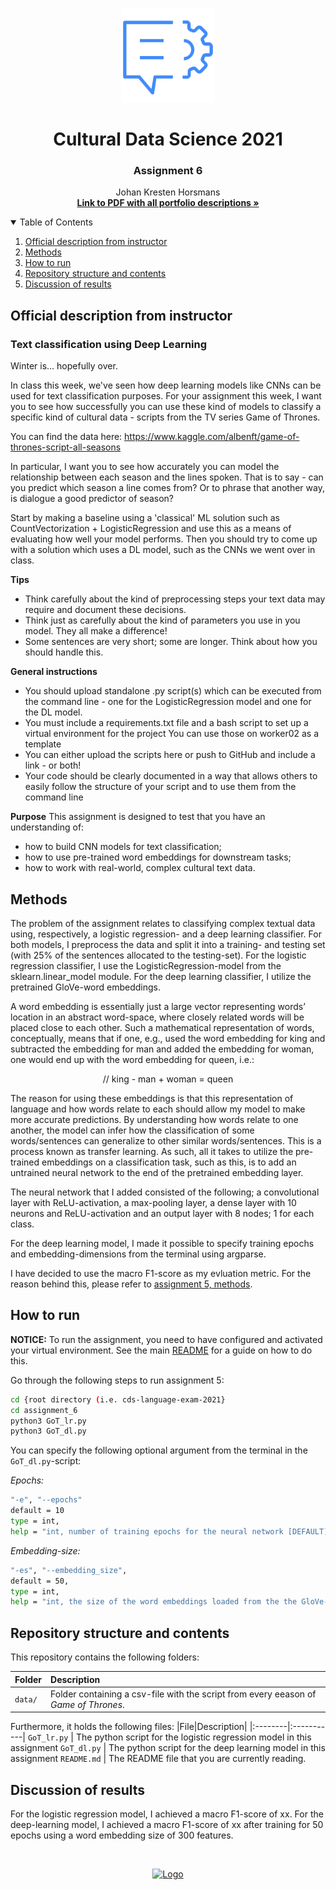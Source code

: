 <!-- PROJECT LOGO -->
<br />
<p align="center">
  <a href="https://github.com/JohanHorsmans/cds-language-exam-2021">
    <img src="../README_images/nlp2.png" alt="Logo" width="150" height="150">
  </a>
  
  <h1 align="center">Cultural Data Science 2021</h1> 
  <h3 align="center">Assignment 6</h3> 

  <p align="center">
    Johan Kresten Horsmans
    <br />
    <a href="https://github.com/JohanHorsmans/cds-visual-exam-2021/blob/main/Language_Analytics_Exam.pdf"><strong>Link to PDF with all portfolio descriptions »</strong></a>
    <br />
  </p>
</p>

<!-- TABLE OF CONTENTS -->
<details open="open">
  <summary>Table of Contents</summary>
  <ol>
    <li><a href="#official-description-from-instructor">Official description from instructor</a></li>
    <li><a href="#methods">Methods</a></li>
    <li><a href="#how-to-run">How to run</a></li>
    <li><a href="#repository-structure-and-contents">Repository structure and contents</a></li>
    <li><a href="#discussion-of-results">Discussion of results</a></li>
  </ol>
</details>

<!-- OFFICIAL DESCRIPTION FROM INSTRUCTOR -->
## Official description from instructor

### Text classification using Deep Learning

Winter is... hopefully over.

In class this week, we've seen how deep learning models like CNNs can be used for text classification purposes. For your assignment this week, I want you to see how successfully you can use these kind of models to classify a specific kind of cultural data - scripts from the TV series Game of Thrones.

You can find the data here: https://www.kaggle.com/albenft/game-of-thrones-script-all-seasons

In particular, I want you to see how accurately you can model the relationship between each season and the lines spoken. That is to say - can you predict which season a line comes from? Or to phrase that another way, is dialogue a good predictor of season?

Start by making a baseline using a 'classical' ML solution such as CountVectorization + LogisticRegression and use this as a means of evaluating how well your model performs. Then you should try to come up with a solution which uses a DL model, such as the CNNs we went over in class.

__Tips__
* Think carefully about the kind of preprocessing steps your text data may require and document these decisions.
* Think just as carefully about the kind of parameters you use in you model. They all make a difference!
* Some sentences are very short; some are longer. Think about how you should handle this.

__General instructions__
* You should upload standalone .py script(s) which can be executed from the command line - one for the LogisticRegression model and one for the DL model.
* You must include a requirements.txt file and a bash script to set up a virtual environment for the project You can use those on worker02 as a template
* You can either upload the scripts here or push to GitHub and include a link - or both!
* Your code should be clearly documented in a way that allows others to easily follow the structure of your script and to use them from the command line

__Purpose__
This assignment is designed to test that you have an understanding of:

* how to build CNN models for text classification;
* how to use pre-trained word embeddings for downstream tasks;
* how to work with real-world, complex cultural text data.

<!-- METHODS -->
## Methods
The problem of the assignment relates to classifying complex textual data using, respectively, a logistic regression- and a deep learning classifier. For both models, I preprocess the data and split it into a training- and testing set (with 25% of the sentences allocated to the testing-set). For the logistic regression classifier, I use the LogisticRegression-model from the sklearn.linear_model module. For the deep learning classifier, I utilize the pretrained GloVe-word embeddings. 

A word embedding is essentially just a large vector representing words’ location in an abstract word-space, where closely related words will be placed close to each other. Such a mathematical representation of words, conceptually, means that if one, e.g., used the word embedding for king and subtracted the embedding for man and added the embedding for woman, one would end up with the word embedding for queen, i.e.:

<p align="center">
    // king - man + woman = queen
</p>

The reason for using these embeddings is that this representation of language and how words relate to each should allow my model to make more accurate predictions. By understanding how words relate to one another, the model can infer how the classification of some words/sentences can generalize to other similar words/sentences. This is a process known as transfer learning. As such, all it takes to utilize the pre-trained embeddings on a classification task, such as this, is to add an untrained neural network to the end of the pretrained embedding layer. 

The neural network that I added consisted of the following; a convolutional layer with ReLU-activation, a max-pooling layer, a dense layer with 10 neurons and ReLU-activation and an output layer with 8 nodes; 1 for each class.

For the deep learning model, I made it possible to specify training epochs and embedding-dimensions from the terminal using argparse.

I have decided to use the macro F1-score as my evluation metric. For the reason behind this, please refer to [assignment 5, methods](https://github.com/JohanHorsmans/cds-language-exam-2021/tree/main/assignment_5#methods).

<!-- HOW TO RUN -->
## How to run

__NOTICE:__ To run the assignment, you need to have configured and activated your virtual environment. See the main [README](https://github.com/JohanHorsmans/cds-language-exam-2021/blob/main/README.md) for a guide on how to do this.

Go through the following steps to run assignment 5:
```bash
cd {root directory (i.e. cds-language-exam-2021}
cd assignment_6
python3 GoT_lr.py
python3 GoT_dl.py
```

You can specify the following optional argument from the terminal in the ```GoT_dl.py```-script:

_Epochs:_
```bash
"-e", "--epochs"
default = 10
type = int, 
help = "int, number of training epochs for the neural network [DEFAULT]: 10"
```

_Embedding-size:_
```bash
"-es", "--embedding_size", 
default = 50, 
type = int, 
help = "int, the size of the word embeddings loaded from the the GloVe-model. Options: 50, 100, 200, 300 [DEFAULT]: 50")
```

<!-- REPOSITORY STRUCTURE AND CONTENTS -->
## Repository structure and contents

This repository contains the following folders:

|Folder|Description|
|:--------|:-----------|
```data/``` | Folder containing a csv-file with the script from every eeason of _Game of Thrones_.

Furthermore, it holds the following files:
|File|Description|
|:--------|:-----------|
```GoT_lr.py``` | The python script for the logistic regression model in this assignment
```GoT_dl.py``` | The python script for the deep learning model in this assignment
```README.md``` | The README file that you are currently reading.

<!-- DISCUSSION OF RESULTS -->
## Discussion of results

For the logistic regression model, I achieved a macro F1-score of xx. For the deep-learning model, I achieved a macro F1-score of xx after training for 50 epochs using a word embedding size of 300 features.   

<br />
<p align="center">
  <a href="https://github.com/JohanHorsmans/cds-visual-exam-2021">
    <img src="../README_images/logo_au.png" alt="Logo" width="300" height="102">
  </a>
